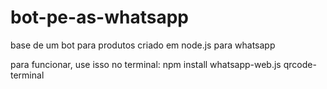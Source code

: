 # bot-pe-as-whatsapp
base de um bot para produtos criado em node.js para whatsapp


para funcionar, use isso no terminal: npm install whatsapp-web.js qrcode-terminal
